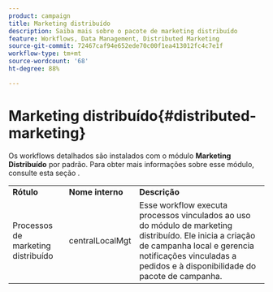 ```yaml
---
product: campaign
title: Marketing distribuído
description: Saiba mais sobre o pacote de marketing distribuído
feature: Workflows, Data Management, Distributed Marketing
source-git-commit: 72467caf94e652ede70c00f1ea413012fc4c7e1f
workflow-type: tm+mt
source-wordcount: '68'
ht-degree: 88%

---
```



# Marketing distribuído{#distributed-marketing}



Os workflows detalhados são instalados com o módulo **Marketing Distribuído** por padrão. Para obter mais informações sobre esse módulo, consulte esta seção .

<table> 
 <tbody> 
  <tr> 
   <td> <strong>Rótulo</strong><br /> </td> 
   <td> <strong>Nome interno</strong><br /> </td> 
   <td> <strong>Descrição</strong><br /> </td> 
  </tr> 
  <tr> 
   <td> <span class="uicontrol">Processos de marketing distribuído</span> <br /> </td> 
   <td> <span class="uicontrol">centralLocalMgt</span> <br /> </td> 
   <td> Esse workflow executa processos vinculados ao uso do módulo de marketing distribuído. Ele inicia a criação de campanha local e gerencia notificações vinculadas a pedidos e à disponibilidade do pacote de campanha.<br /> </td> 
  </tr> 
 </tbody> 
</table>

